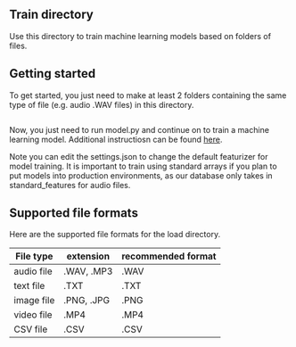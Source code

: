 ## Train directory 

Use this directory to train machine learning models based on folders of files.

## Getting started 

To get started, you just need to make at least 2 folders containing the same type of file (e.g. audio .WAV files) in this directory. 

```

```

Now, you just need to run model.py and continue on to train a machine learning model. Additional instructiosn can be found [here](https://github.com/jim-schwoebel/allie/tree/master/training).

Note you can edit the settings.json to change the default featurizer for model training. It is important to train using standard arrays if you plan to put models into production environments, as our database only takes in standard_features for audio files. 

## Supported file formats

Here are the supported file formats for the load directory. 

| File type | extension | recommended format | 
| ------------- |-------------| -------------| 
| audio file | .WAV, .MP3 | .WAV | 
| text file | .TXT | .TXT | 
| image file | .PNG, .JPG | .PNG | 
| video file | .MP4 | .MP4 | 
| CSV file | .CSV | .CSV | 



